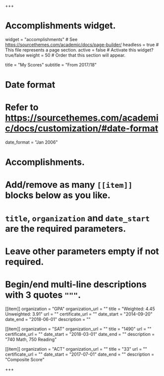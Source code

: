 +++
# Accomplishments widget.
widget = "accomplishments"  # See https://sourcethemes.com/academic/docs/page-builder/
headless = true  # This file represents a page section.
active = false  # Activate this widget? true/false
weight = 50  # Order that this section will appear.

title = "My Scores"
subtitle = "From 2017/18"

# Date format
#   Refer to https://sourcethemes.com/academic/docs/customization/#date-format
date_format = "Jan 2006"

# Accomplishments.
#   Add/remove as many `[[item]]` blocks below as you like.
#   `title`, `organization` and `date_start` are the required parameters.
#   Leave other parameters empty if not required.
#   Begin/end multi-line descriptions with 3 quotes `"""`.

[[item]]
  organization = "GPA"
  organization_url = ""
  title = "Weighted: 4.45  Unweighted: 3.91"
  url = ""
  certificate_url = ""
  date_start = "2014-09-20"
  date_end = "2018-06-01"
  description = ""

[[item]]
  organization = "SAT"
  organization_url = ""
  title = "1490"
  url = ""
  certificate_url = ""
  date_start = "2018-03-01"
  date_end = ""
  description = "740 Math, 750 Reading"
  
[[item]]
  organization = "ACT"
  organization_url = ""
  title = "33"
  url = ""
  certificate_url = ""
  date_start = "2017-07-01"
  date_end = ""
  description = "Composite Score"

+++
